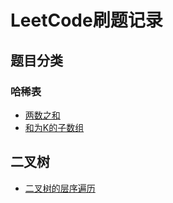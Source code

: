 # LeetCode刷题记录

## 题目分类

### 哈稀表

* [两数之和](/topic/哈稀表/两数之和)
* [和为K的子数组](/topic/哈稀表/和为K的子数组)

## 二叉树

* [二叉树的层序遍历](/topic/二叉树的层序遍历)
